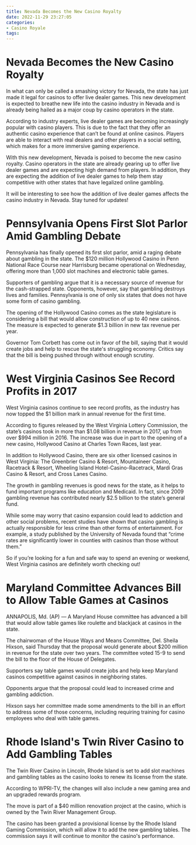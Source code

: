 ```yaml
---
title: Nevada Becomes the New Casino Royalty 
date: 2022-11-29 23:27:05
categories:
- Casino Royale
tags:
---
```



#  Nevada Becomes the New Casino Royalty 

In what can only be called a smashing victory for Nevada, the state has just made it legal for casinos to offer live dealer games. This new development is expected to breathe new life into the casino industry in Nevada and is already being hailed as a major coup by casino operators in the state.

According to industry experts, live dealer games are becoming increasingly popular with casino players. This is due to the fact that they offer an authentic casino experience that can’t be found at online casinos. Players are able to interact with real dealers and other players in a social setting, which makes for a more immersive gaming experience.

With this new development, Nevada is poised to become the new casino royalty. Casino operators in the state are already gearing up to offer live dealer games and are expecting high demand from players. In addition, they are expecting the addition of live dealer games to help them stay competitive with other states that have legalized online gambling.

It will be interesting to see how the addition of live dealer games affects the casino industry in Nevada. Stay tuned for updates!

#  Pennsylvania Opens First Slot Parlor Amid Gambling Debate 

Pennsylvania has finally opened its first slot parlor, amid a raging debate about gambling in the state. The $120 million Hollywood Casino in Penn National Race Course near Harrisburg became operational on Wednesday, offering more than 1,000 slot machines and electronic table games.

Supporters of gambling argue that it is a necessary source of revenue for the cash-strapped state. Opponents, however, say that gambling destroys lives and families. Pennsylvania is one of only six states that does not have some form of casino gambling.

The opening of the Hollywood Casino comes as the state legislature is considering a bill that would allow construction of up to 40 new casinos. The measure is expected to generate $1.3 billion in new tax revenue per year.

Governor Tom Corbett has come out in favor of the bill, saying that it would create jobs and help to rescue the state's struggling economy. Critics say that the bill is being pushed through without enough scrutiny.

#  West Virginia Casinos See Record Profits in 2017 

West Virginia casinos continue to see record profits, as the industry has now topped the $1 billion mark in annual revenue for the first time.

According to figures released by the West Virginia Lottery Commission, the state’s casinos took in more than $1.08 billion in revenue in 2017, up from over $994 million in 2016. The increase was due in part to the opening of a new casino, Hollywood Casino at Charles Town Races, last year.

In addition to Hollywood Casino, there are six other licensed casinos in West Virginia: The Greenbrier Casino & Resort, Mountaineer Casino, Racetrack & Resort, Wheeling Island Hotel-Casino-Racetrack, Mardi Gras Casino & Resort, and Cross Lanes Casino.

The growth in gambling revenues is good news for the state, as it helps to fund important programs like education and Medicaid. In fact, since 2009 gambling revenue has contributed nearly $2.5 billion to the state’s general fund.

While some may worry that casino expansion could lead to addiction and other social problems, recent studies have shown that casino gambling is actually responsible for less crime than other forms of entertainment. For example, a study published by the University of Nevada found that “crime rates are significantly lower in counties with casinos than those without them.”

So if you’re looking for a fun and safe way to spend an evening or weekend, West Virginia casinos are definitely worth checking out!

#  Maryland Committee Advances Bill to Allow Table Games at Casinos 

ANNAPOLIS, Md. (AP) — A Maryland House committee has advanced a bill that would allow table games like roulette and blackjack at casinos in the state.

The chairwoman of the House Ways and Means Committee, Del. Sheila Hixson, said Thursday that the proposal would generate about $200 million in revenue for the state over two years. The committee voted 15-9 to send the bill to the floor of the House of Delegates.

Supporters say table games would create jobs and help keep Maryland casinos competitive against casinos in neighboring states.

Opponents argue that the proposal could lead to increased crime and gambling addiction.

Hixson says her committee made some amendments to the bill in an effort to address some of those concerns, including requiring training for casino employees who deal with table games.

#  Rhode Island's Twin River Casino to Add Gambling Tables

The Twin River Casino in Lincoln, Rhode Island is set to add slot machines and gambling tables as the casino looks to renew its license from the state.

According to WPRI-TV, the changes will also include a new gaming area and an upgraded rewards program.

The move is part of a $40 million renovation project at the casino, which is owned by the Twin River Management Group.

The casino has been granted a provisional license by the Rhode Island Gaming Commission, which will allow it to add the new gambling tables. The commission says it will continue to monitor the casino's performance.